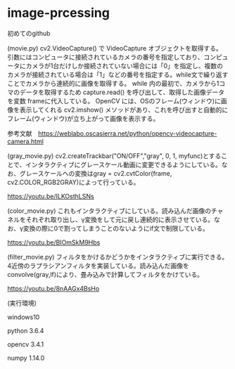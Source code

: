 # image-prcessing
初めてのgithub

(movie.py)
cv2.VideoCapture() で VideoCapture オブジェクトを取得する。 引数にはコンピュータに接続されているカメラの番号を指定しており、コンピュータにカメラが1台だけしか接続されていない場合には「0」を指定し、複数のカメラが接続されている場合は「1」などの番号を指定する。while文で繰り返すことでカメラから連続的に画像を取得する。 while 内の最初で、カメラから1コマのデータを取得するため capture.read() を呼び出して、取得した画像データを変数 frameに代入している。
OpenCV には、OSのフレーム(ウィンドウ)に画像を表示してくれる cv2.imshow() メソッドがあり、これを呼び出すと自動的にフレーム(ウィンドウ)が立ち上がって画像を表示する。

参考文献　https://weblabo.oscasierra.net/python/opencv-videocapture-camera.html

(gray_movie.py)
cv2.createTrackbar("ON/OFF","gray", 0, 1, myfunc)とすることで、インタラクティブにグレースケール動画に変更できるようにしている。なお、グレースケールへの変換はgray = cv2.cvtColor(frame, cv2.COLOR_RGB2GRAY)によって行っている。

https://youtu.be/ILKOsthLSNs


(color_movie.py)
これもインタラクティブにしている。読み込んだ画像のチャネルをそれぞれ取り出し、γ変換をして元に戻し連続的に表示させている。なお、γ変換の際に0で割ってしまうことのないようにif文で制限している。

https://youtu.be/BIOmSkM9Hbs


(filter_movie.py)
フィルタをかけるかどうかをインタラクティブに実行できる。4近傍のラプラシアンフィルタを実装している。読み込んだ画像をconvolve(gray,lf)により、畳み込みで計算してフィルタをかけている。

https://youtu.be/8nAAGx4BsHo


(実行環境)

windows10

python 3.6.4

opencv 3.4.1

numpy 1.14.0

